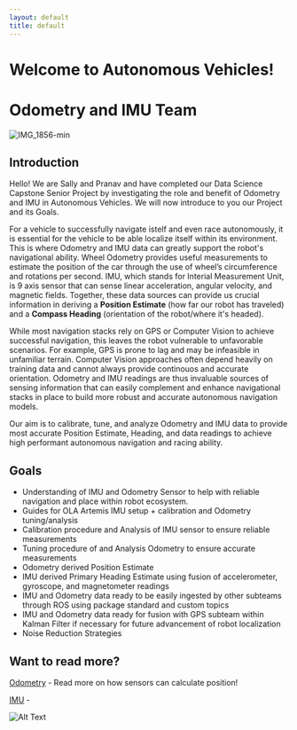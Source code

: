 ```yaml
---
layout: default
title: default 
---
```


# Welcome to Autonomous Vehicles!
#    Odometry and IMU Team


![IMG_1856-min](https://user-images.githubusercontent.com/13074631/110229215-95f8e400-7ebc-11eb-813c-96c579c45588.png)

## Introduction
Hello! We are Sally and Pranav and have completed our Data Science Capstone Senior Project by investigating the role and benefit of Odometry and IMU in Autonomous Vehicles. We will now introduce to you our Project and its Goals.

For a vehicle to successfully navigate istelf and even race autonomously, it is essential for the vehicle to be able localize itself within its environment. This is where Odometry and IMU data can greatly support the robot's navigational ability. Wheel Odometry provides useful measurements to estimate the position of the car through the use of wheel’s circumference and rotations per second. IMU, which stands for Interial Measurement Unit, is 9 axis sensor that can sense linear acceleration, angular velocity, and magnetic fields. Together, these data sources can provide us crucial information in deriving a **Position Estimate** (how far our robot has traveled) and a **Compass Heading** (orientation of the robot/where it's headed). 

While most navigation stacks rely on GPS or Computer Vision to achieve successful navigation, this leaves the robot vulnerable to unfavorable scenarios. For example, GPS is prone to lag and may be infeasible in unfamiliar terrain. Computer Vision approaches often depend heavily on training data and cannot always provide continouos and accurate orientation. Odometry and IMU readings are thus invaluable sources of sensing information that can easily complement and enhance navigational stacks in place to build more robust and accurate autonomous navigation models. 

Our aim is to calibrate, tune, and analyze Odometry and IMU data to provide most accurate Position Estimate, Heading, and data readings to achieve high performant autonomous navigation and racing ability.

## Goals
- Understanding of IMU and Odometry Sensor to help with reliable navigation and place within robot ecosystem.
- Guides for OLA Artemis IMU setup + calibration and Odometry tuning/analysis
- Calibration procedure and Analysis of IMU sensor to ensure reliable measurements 
- Tuning procedure of and Analysis Odometry to ensure accurate measurements
- Odometry derived Position Estimate
- IMU derived Primary Heading Estimate using fusion of accelerometer, gyroscope, and magnetometer readings
- IMU and Odometry data ready to be easily ingested by other subteams through ROS using package standard and custom topics
- IMU and Odometry data ready for fusion with GPS subteam within Kalman Filter if necessary for future advancement of robot localization
- Noise Reduction Strategies

## Want to read more?
[Odometry] - Read more on how sensors can calculate position!

[IMU] - 



![Alt Text](https://media.giphy.com/media/KcdCOCzmmfy0ZlzbXT/giphy.gif)

[//]: # (These are reference links used in the body of this note and get stripped out when the markdown processor does its job. There is no need to format nicely because it shouldn't be seen. Thanks SO - http://stackoverflow.com/questions/4823468/store-comments-in-markdown-syntax)

   [Odometry]: <https://sallypoon.github.io/autonomousvehicles.github.io/odometry/>
   [IMU]: <https://sallypoon.github.io/autonomousvehicles.github.io/imu/>
